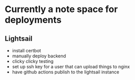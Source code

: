 # Currently a note space for deployments

## Lightsail

* install certbot
* manually deploy backend
* clicky clicky testing
* set up ssh key for a user that can upload things to nginx
* have github actions publish to the lightsail instance
